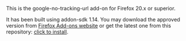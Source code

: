 This is the google-no-tracking-url add-on for Firefox 20.x or superior.

It has been built using addon-sdk 1.14. You may download the approved version from 
[Firefox Add-ons website](https://addons.mozilla.org/en-US/firefox/addon/google-no-tracking-url/)
or get the latest one from this repository: [click to install](https://github.com/downloads/matagus/remove-google-redirects-addon/google-no-tracking-url.xpi).
